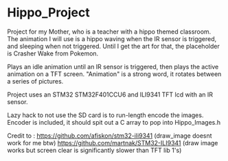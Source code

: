 # Hippo_Project

Project for my Mother, who is a teacher with a hippo themed classroom. The animation I will use is a hippo waving when the IR sensor is triggered, and sleeping when not triggered. Until I get the art for that, the placeholder is Crasher Wake from Pokemon.

Plays an idle animation until an IR sensor is triggered, then plays the active animation on a TFT screen.
"Animation" is a strong word, it rotates between a series of pictures.

Project uses an STM32 STM32F401CCU6 and ILI9341 TFT lcd with an IR sensor.

Lazy hack to not use the SD card is to run-length encode the images. Encoder is included, it should spit out a C array to pop into Hippo_Images.h

Credit to :
https://github.com/afiskon/stm32-ili9341 (draw_image doesnt work for me btw)
https://github.com/martnak/STM32-ILI9341 (draw image works but screen clear is significantly slower than TFT lib 1's)

